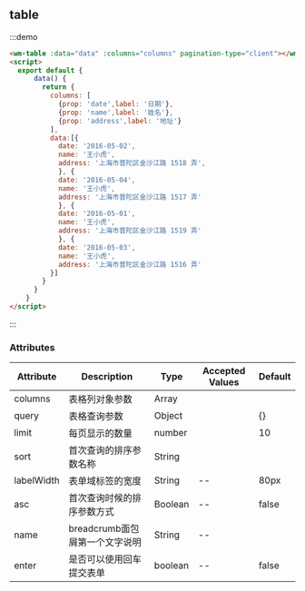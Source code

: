 ## table


:::demo

```html
<wm-table :data="data" :columns="columns" pagination-type="client"></wm-table>
<script>
  export default {
      data() {
        return {
          columns: [
            {prop: 'date',label: '日期'},
            {prop: 'name',label: '姓名'},
            {prop: 'address',label: '地址'}
          ],
          data:[{
            date: '2016-05-02',
            name: '王小虎',
            address: '上海市普陀区金沙江路 1518 弄',
            }, {
            date: '2016-05-04',
            name: '王小虎',
            address: '上海市普陀区金沙江路 1517 弄'
            }, {
            date: '2016-05-01',
            name: '王小虎',
            address: '上海市普陀区金沙江路 1519 弄'
            }, {
            date: '2016-05-03',
            name: '王小虎',
            address: '上海市普陀区金沙江路 1516 弄'
          }]
        }
      }
    }
</script>

```

:::

### Attributes

| Attribute | Description | Type | Accepted Values | Default
|---------|--------|-------| --------|--------
| columns | 表格列对象参数 | Array | 
| query | 表格查询参数 | Object |  | {}
| limit | 每页显示的数量 | number |    | 10
| sort | 首次查询的排序参数名称 | String | | 
| labelWidth |表单域标签的宽度| String | -- | 80px
| asc | 首次查询时候的排序参数方式 | Boolean | -- | false
| name | breadcrumb面包屑第一个文字说明 | String | -- | 
| enter | 是否可以使用回车提交表单 | boolean | -- | false
